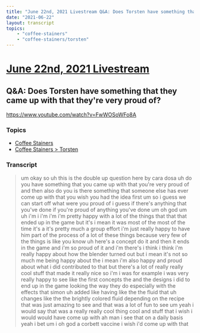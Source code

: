 ```yaml
---
title: "June 22nd, 2021 Livestream Q&A: Does Torsten have something that they came up with that they're very proud of?"
date: "2021-06-22"
layout: transcript
topics:
    - "coffee-stainers"
    - "coffee-stainers/torsten"
---
```

# [June 22nd, 2021 Livestream](../2021-06-22.md)
## Q&A: Does Torsten have something that they came up with that they're very proud of?
https://www.youtube.com/watch?v=FwWOSoWFo8A

### Topics
* [Coffee Stainers](../topics/coffee-stainers.md)
* [Coffee Stainers > Torsten](../topics/coffee-stainers/torsten.md)

### Transcript

> um okay so uh this is the double up question here by cara dosa uh do you have something that you came up with that you're very proud of and then also do you is there something that someone else has ever come up with that you wish you had the idea first um so i guess we can start off what were you proud of i guess if there's anything that you've done if you're proud of anything you've done um oh god um uh i'm i i'm i'm i'm pretty happy with a lot of the things that that that ended up in the game but it's i mean it was most of the most of the time it's a it's pretty much a group effort i'm just really happy to have him part of the process of a lot of these things because very few of the things is like you know uh here's a concept do it and then it ends in the game and i'm so proud of it and i'm there's i think i think i'm really happy about how the blender turned out but i mean it's not so much me being happy about the i mean i'm also happy and proud about what i did contributed to that but there's a lot of really really cool stuff that made it really nice so i'm i was for example i was very really happy to see like the first concepts the and the designs i did to end up in the game looking the way they do especially with the effects that simon uh added like having like the the fluid that uh changes like the the brightly colored fluid depending on the recipe that was just amazing to see and that was a lot of fun to see um yeah i would say that was a really really cool thing cool and stuff that i wish i would would have come up with ah man i see that on a daily basis yeah i bet um i oh god a corbett vaccine i wish i'd come up with that
